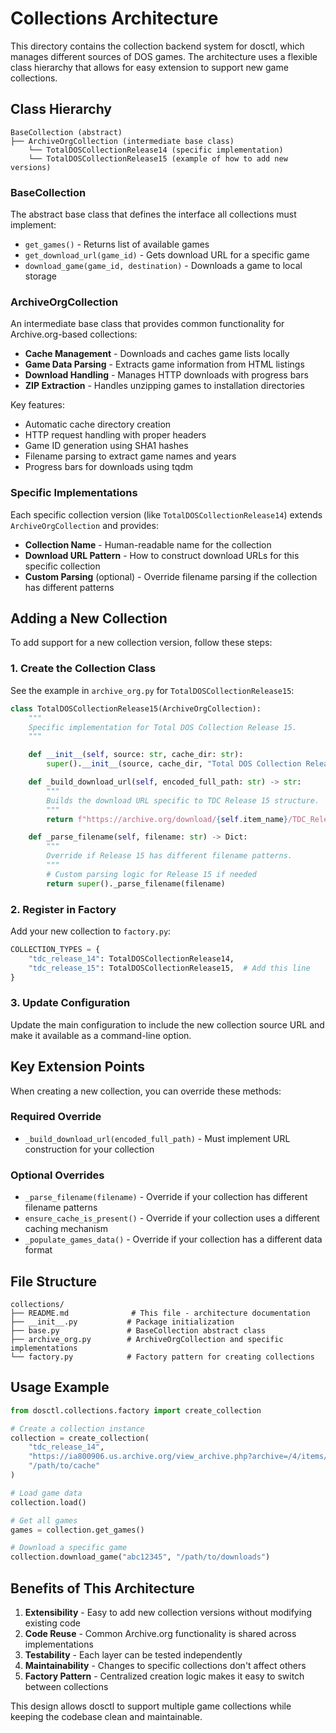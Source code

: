 # Collections Architecture

This directory contains the collection backend system for dosctl, which manages different sources of DOS games. The architecture uses a flexible class hierarchy that allows for easy extension to support new game collections.

## Class Hierarchy

```
BaseCollection (abstract)
├── ArchiveOrgCollection (intermediate base class)
    └── TotalDOSCollectionRelease14 (specific implementation)
    └── TotalDOSCollectionRelease15 (example of how to add new versions)
```

### BaseCollection

The abstract base class that defines the interface all collections must implement:

- `get_games()` - Returns list of available games
- `get_download_url(game_id)` - Gets download URL for a specific game
- `download_game(game_id, destination)` - Downloads a game to local storage

### ArchiveOrgCollection

An intermediate base class that provides common functionality for Archive.org-based collections:

- **Cache Management** - Downloads and caches game lists locally
- **Game Data Parsing** - Extracts game information from HTML listings
- **Download Handling** - Manages HTTP downloads with progress bars
- **ZIP Extraction** - Handles unzipping games to installation directories

Key features:
- Automatic cache directory creation
- HTTP request handling with proper headers
- Game ID generation using SHA1 hashes
- Filename parsing to extract game names and years
- Progress bars for downloads using tqdm

### Specific Implementations

Each specific collection version (like `TotalDOSCollectionRelease14`) extends `ArchiveOrgCollection` and provides:

- **Collection Name** - Human-readable name for the collection
- **Download URL Pattern** - How to construct download URLs for this specific collection
- **Custom Parsing** (optional) - Override filename parsing if the collection has different patterns

## Adding a New Collection

To add support for a new collection version, follow these steps:

### 1. Create the Collection Class

See the example in `archive_org.py` for `TotalDOSCollectionRelease15`:

```python
class TotalDOSCollectionRelease15(ArchiveOrgCollection):
    """
    Specific implementation for Total DOS Collection Release 15.
    """

    def __init__(self, source: str, cache_dir: str):
        super().__init__(source, cache_dir, "Total DOS Collection Release 15")

    def _build_download_url(self, encoded_full_path: str) -> str:
        """
        Builds the download URL specific to TDC Release 15 structure.
        """
        return f"https://archive.org/download/{self.item_name}/TDC_Release_15.zip/{encoded_full_path}"

    def _parse_filename(self, filename: str) -> Dict:
        """
        Override if Release 15 has different filename patterns.
        """
        # Custom parsing logic for Release 15 if needed
        return super()._parse_filename(filename)
```

### 2. Register in Factory

Add your new collection to `factory.py`:

```python
COLLECTION_TYPES = {
    "tdc_release_14": TotalDOSCollectionRelease14,
    "tdc_release_15": TotalDOSCollectionRelease15,  # Add this line
}
```

### 3. Update Configuration

Update the main configuration to include the new collection source URL and make it available as a command-line option.

## Key Extension Points

When creating a new collection, you can override these methods:

### Required Override
- `_build_download_url(encoded_full_path)` - Must implement URL construction for your collection

### Optional Overrides
- `_parse_filename(filename)` - Override if your collection has different filename patterns
- `ensure_cache_is_present()` - Override if your collection uses a different caching mechanism
- `_populate_games_data()` - Override if your collection has a different data format

## File Structure

```
collections/
├── README.md              # This file - architecture documentation
├── __init__.py           # Package initialization
├── base.py               # BaseCollection abstract class
├── archive_org.py        # ArchiveOrgCollection and specific implementations
└── factory.py            # Factory pattern for creating collections
```

## Usage Example

```python
from dosctl.collections.factory import create_collection

# Create a collection instance
collection = create_collection(
    "tdc_release_14",
    "https://ia800906.us.archive.org/view_archive.php?archive=/4/items/Total_DOS_Collection_Release_14/TDC_Release_14.zip",
    "/path/to/cache"
)

# Load game data
collection.load()

# Get all games
games = collection.get_games()

# Download a specific game
collection.download_game("abc12345", "/path/to/downloads")
```

## Benefits of This Architecture

1. **Extensibility** - Easy to add new collection versions without modifying existing code
2. **Code Reuse** - Common Archive.org functionality is shared across implementations
3. **Testability** - Each layer can be tested independently
4. **Maintainability** - Changes to specific collections don't affect others
5. **Factory Pattern** - Centralized creation logic makes it easy to switch between collections

This design allows dosctl to support multiple game collections while keeping the codebase clean and maintainable.
